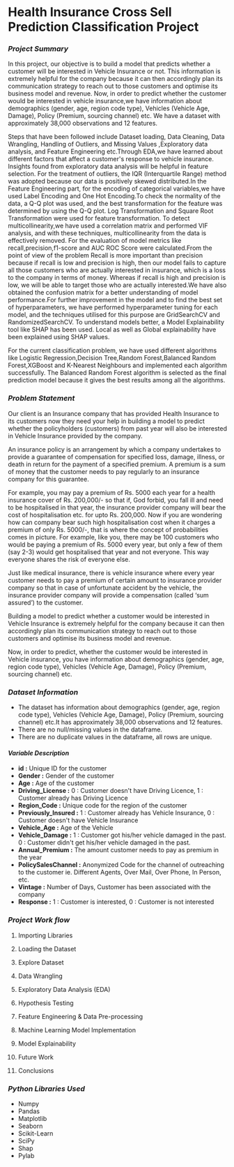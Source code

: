 # Health Insurance Cross Sell Prediction Classification Project

### *Project Summary*
In this project, our objective is to build a model that predicts whether a customer will be interested in Vehicle Insurance or not. This information is extremely helpful for the company because it can then accordingly plan its communication strategy to reach out to those customers and optimise its business model and revenue. Now, in order to predict whether the customer would be interested in vehicle insurance,we have information about demographics (gender, age, region code type), Vehicles (Vehicle Age, Damage), Policy (Premium, sourcing channel) etc. We have a dataset with approximately 38,000 observations and 12 features.

Steps that have been followed include Dataset loading, Data Cleaning, Data Wrangling, Handling of Outliers, and Missing Values ,Exploratory data analysis, and Feature Engineering etc.Through EDA,we have learned about different factors that affect a customer's response to vehicle insurance. Insights found from exploratory data analysis will be helpful in feature selection. For the treatment of outliers, the IQR (Interquartile Range) method was adopted because our data is positively skewed distributed.In the Feature Engineering part, for the encoding of categorical variables,we have used Label Encoding and One Hot Encoding.To check the normality of the data, a Q-Q plot was used, and the best transformation for the feature was determined by using the Q-Q plot. Log Transformation and Square Root Transformation were used for feature transformation. To detect multicollinearity,we have used a correlation matrix and performed VIF analysis, and with these techniques, multicollinearity from the data is effectively removed. For the evaluation of model metrics like recall,precision,f1-score and AUC ROC Score were calculated.From the point of view of the problem Recall is more important than precision because if recall is low and precision is high, then our model fails to capture all those customers who are actually interested in insurance, which is a loss to the company in terms of money. Whereas if recall is high and precision is low, we will be able to target those who are actually interested.We have also obtained the confusion matrix for a better understanding of model performance.For further improvement in the model and to find the best set of hyperparameters, we have performed hyperparameter tuning for each model, and the techniques utilised for this purpose are GridSearchCV and RandomizedSearchCV. To understand models better, a Model Explainability tool like SHAP has been used. Local as well as Global explainability have been explained using SHAP values.

For the current classification problem, we have used different algorithms like Logistic Regression,Decision Tree,Random Forest,Balanced Random Forest,XGBoost and K-Nearest Neighbours and implemented each algorithm successfully. The Balanced Random Forest algorithm is selected as the final prediction model because it gives the best results among all the algorithms.


### *Problem Statement*
Our client is an Insurance company that has provided Health Insurance to its customers now they need your help in building a model to predict whether the policyholders (customers) from past year will also be interested in Vehicle Insurance provided by the company.

An insurance policy is an arrangement by which a company undertakes to provide a guarantee of compensation for specified loss, damage, illness, or death in return for the payment of a specified premium. A premium is a sum of money that the customer needs to pay regularly to an insurance company for this guarantee.

For example, you may pay a premium of Rs. 5000 each year for a health insurance cover of Rs. 200,000/- so that if, God forbid, you fall ill and need to be hospitalised in that year, the insurance provider company will bear the cost of hospitalisation etc. for upto Rs. 200,000. Now if you are wondering how can company bear such high hospitalisation cost when it charges a premium of only Rs. 5000/-, that is where the concept of probabilities comes in picture. For example, like you, there may be 100 customers who would be paying a premium of Rs. 5000 every year, but only a few of them (say 2-3) would get hospitalised that year and not everyone. This way everyone shares the risk of everyone else.

Just like medical insurance, there is vehicle insurance where every year customer needs to pay a premium of certain amount to insurance provider company so that in case of unfortunate accident by the vehicle, the insurance provider company will provide a compensation (called ‘sum assured’) to the customer.

Building a model to predict whether a customer would be interested in Vehicle Insurance is extremely helpful for the company because it can then accordingly plan its communication strategy to reach out to those customers and optimise its business model and revenue.

Now, in order to predict, whether the customer would be interested in Vehicle insurance, you have information about demographics (gender, age, region code type), Vehicles (Vehicle Age, Damage), Policy (Premium, sourcing channel) etc.


### *Dataset Information*
* The dataset has information about demographics (gender, age, region code type), Vehicles (Vehicle Age, Damage), Policy (Premium, sourcing channel) etc.It has approximately 38,000 observations and 12 features.
* There are no null/missing values in the dataframe.
* There are no duplicate values in the dataframe, all rows are unique.

#### *Variable Description*
* **id :**	Unique ID for the customer
* **Gender	:** Gender of the customer
* **Age :**	Age of the customer
* **Driving_License :**	0 : Customer doesn't have Driving Licence, 1 : Customer already has Driving Licence
* **Region_Code :**	Unique code for the region of the customer
* **Previously_Insured	:** 1 : Customer already has Vehicle Insurance, 0 : Customer doesn't have Vehicle Insurance
* **Vehicle_Age :**	Age of the Vehicle
* **Vehicle_Damage	 :** 1 : Customer got his/her vehicle damaged in the past. 0 : Customer didn't get his/her vehicle damaged in the past.
* **Annual_Premium	:** The amount customer needs to pay as premium in the year
* **PolicySalesChannel :**	Anonymized Code for the channel of outreaching to the customer ie. Different Agents, Over Mail, Over Phone, In Person, etc.
* **Vintage :**	Number of Days, Customer has been associated with the company
* **Response :**	1 : Customer is interested, 0 : Customer is not interested


### *Project Work flow*

1. Importing Libraries

2. Loading the Dataset

3. Explore Dataset

4. Data Wrangling

5. Exploratory Data Analysis (EDA) 

6. Hypothesis Testing

7. Feature Engineering & Data Pre-processing

8. Machine Learning Model Implementation

9. Model Explainability

10. Future Work

11. Conclusions


### *Python Libraries Used*

* Numpy
* Pandas
* Matplotlib
* Seaborn
* Scikit-Learn
* SciPy
* Shap
* Pylab
